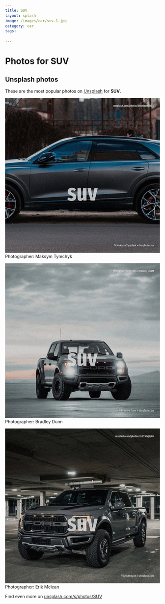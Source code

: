 ```yaml
---
title: SUV
layout: splash
image: /images/car/suv.1.jpg
category: car
tags:

---
```

# Photos for SUV
 
## Unsplash photos
These are the most popular photos on [Unsplash](https://unsplash.com) for **SUV**.
 
![SUV](/images/car/suv.1.jpg)
Photographer:  Maksym Tymchyk
 
![SUV](/images/car/suv.2.jpg)
Photographer:  Bradley Dunn
 
![SUV](/images/car/suv.3.jpg)
Photographer:  Erik Mclean
 
Find even more on [unsplash.com/s/photos/SUV](https://unsplash.com/s/photos/SUV)
 

